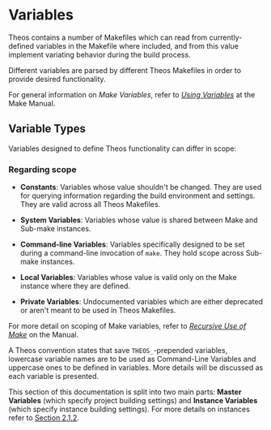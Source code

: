 # Variables

Theos contains a number of Makefiles which can read from currently-defined variables in the Makefile where included, and from this value implement variating behavior during the build process.

Different variables are parsed by different Theos Makefiles in order to provide desired functionality.

For general information on *Make Variables*, refer to [*Using Variables*](http://www.gnu.org/software/make/manual/make.html#Using-Variables) at the Make Manual.

## Variable Types

Variables designed to define Theos functionality can differ in scope:

### Regarding scope

* **Constants**: Variables whose value shouldn't be changed. They are used for querying information regarding the build environment and settings. They are valid across all Theos Makefiles.

* **System Variables**: Variables whose value is shared between Make and Sub-make instances.

* **Command-line Variables**: Variables specifically designed to be set during a command-line invocation of `make`. They hold scope across Sub-make instances.

* **Local Variables**: Variables whose value is valid only on the Make instance where they are defined.

* **Private Variables**: Undocumented variables which are either deprecated or aren't meant to be used in Theos Makefiles.

For more detail on scoping of Make variables, refer to [*Recursive Use of Make*](http://www.gnu.org/software/make/manual/make.html#Recursion) on the Manual.

A Theos convention states that save `THEOS_`-prepended variables, lowercase variable names are to be used as Command-Line Variables and uppercase ones to be defined in variables. More details will be discussed as each variable is presented.

This section of this documentation is split into two main parts: **Master Variables** (which specify project building settings) and **Instance Variables** (which specify instance building settings). For more details on instances refer to [Section 2.1.2](./2_1_2_INSTANCES.md).